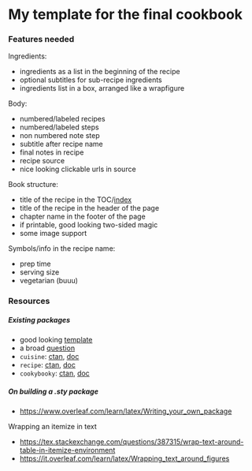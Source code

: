 # My template for the final cookbook

### Features needed

Ingredients:
* ingredients as a list in the beginning of the recipe
* optional subtitles for sub-recipe ingredients
* ingredients list in a box, arranged like a wrapfigure

Body:
* numbered/labeled recipes
* numbered/labeled steps
* non numbered note step
* subtitle after recipe name
* final notes in recipe
* recipe source
* nice looking clickable urls in source

Book structure:
* title of the recipe in the TOC/[index](https://www.overleaf.com/learn/latex/Indices)
* title of the recipe in the header of the page
* chapter name in the footer of the page
* if printable, good looking two-sided magic
* some image support

Symbols/info in the recipe name:
* prep time
* serving size
* vegetarian (buuu)

### Resources

##### Existing packages

* good looking [template](https://tex.stackexchange.com/questions/366229/an-aesthetically-pleasing-recipe-book-template/366240)
* a broad [question](https://tex.stackexchange.com/questions/20549/a-cookbook-in-latex)
* `cuisine`: [ctan](https://ctan.org/pkg/cuisine), [doc](http://ctan.mirror.garr.it/mirrors/CTAN/macros/latex/contrib/cuisine/cuisine.pdf)
* `recipe`: [ctan](https://ctan.org/pkg/recipe), [doc](http://ctan.mirror.garr.it/mirrors/CTAN/macros/latex/contrib/recipe/sample.pdf)
* `cookybooky`: [ctan](https://ctan.org/pkg/cookybooky), [doc](http://ctan.mirror.garr.it/mirrors/CTAN/macros/latex/contrib/cookybooky/documentation/Manual.pdf)

##### On building a .sty package

* https://www.overleaf.com/learn/latex/Writing_your_own_package

Wrapping an itemize in text
* https://tex.stackexchange.com/questions/387315/wrap-text-around-table-in-itemize-environment
* https://it.overleaf.com/learn/latex/Wrapping_text_around_figures
